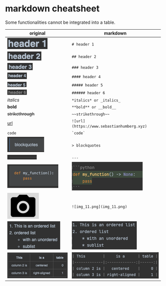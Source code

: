 # markdown cheatsheet

Some functionalities cannot be integrated into a table.

| original                                | markdown                                       |
|-----------------------------------------|------------------------------------------------|
| ![img_4.png](img_4.png)                 | ```# header 1```                               |
| ![img_5.png](img_5.png)                 | ```## header 2```                              |
| ![img_6.png](img_6.png)                 | ```### header 3```                             |
| ![img_7.png](img_7.png)                 | ```#### header 4```                            |
| ![img_8.png](img_8.png)                 | ```##### header 5```                           |
| ![img_9.png](img_9.png)                 | ```###### header 6```                          |
| _italics_                               | ```*italics* or _italics_```                   |
| **bold**                                | ```**bold** or __bold__```                     |
| ~~strikethrough~~                       | ```~~strikethrough~~```                        |
| [url](https://www.sebastianhumberg.xyz) | ```![url](https://www.sebastianhumberg.xyz)``` |
| `code`                                  | ``` `code` ```                                 |
| ![img_1.png](img_1.png)                 | ```> blockquotes```                            |
| ![img_2.png](img_2.png)                 | ``` --- ```                                    |
| ![img_3.png](img_3.png)                 | ![img_10.png](img_10.png)                      |
| ![img_11.png](img_11.png)               | ```![img_11.png](img_11.png) ```               |
| ![img_12.png](img_12.png)               | ![img_13.png](img_13.png)                      |
| ![img_14.png](img_14.png)               | ![img_15.png](img_15.png)                      |


